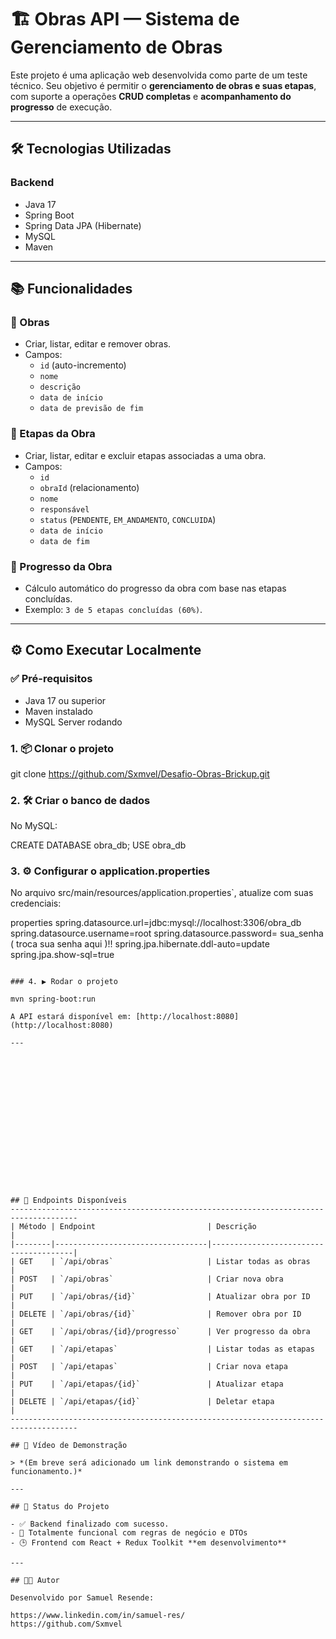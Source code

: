 # 🏗️ Obras API — Sistema de Gerenciamento de Obras

Este projeto é uma aplicação web desenvolvida como parte de um teste técnico. Seu objetivo é permitir o **gerenciamento de obras e suas etapas**, com suporte a operações **CRUD completas** e **acompanhamento do progresso** de execução.

---

## 🛠 Tecnologias Utilizadas

### Backend
- Java 17
- Spring Boot
- Spring Data JPA (Hibernate)
- MySQL
- Maven

---

## 📚 Funcionalidades

### 🔹 Obras
- Criar, listar, editar e remover obras.
- Campos:
  - `id` (auto-incremento)
  - `nome`
  - `descrição`
  - `data de início`
  - `data de previsão de fim`

### 🔹 Etapas da Obra
- Criar, listar, editar e excluir etapas associadas a uma obra.
- Campos:
  - `id`
  - `obraId` (relacionamento)
  - `nome`
  - `responsável`
  - `status` (`PENDENTE`, `EM_ANDAMENTO`, `CONCLUIDA`)
  - `data de início`
  - `data de fim`

### 🔹 Progresso da Obra
- Cálculo automático do progresso da obra com base nas etapas concluídas.
- Exemplo: `3 de 5 etapas concluídas (60%)`.

---

## ⚙️ Como Executar Localmente

### ✅ Pré-requisitos

- Java 17 ou superior
- Maven instalado
- MySQL Server rodando

### 1. 📦 Clonar o projeto

git clone https://github.com/Sxmvel/Desafio-Obras-Brickup.git

### 2. 🛠 Criar o banco de dados

No MySQL:

CREATE DATABASE obra_db;
USE obra_db

### 3. ⚙️ Configurar o application.properties

No arquivo src/main/resources/application.properties`, atualize com suas credenciais:

properties
spring.datasource.url=jdbc:mysql://localhost:3306/obra_db
spring.datasource.username=root
spring.datasource.password= sua_senha ( troca sua senha aqui )!!
spring.jpa.hibernate.ddl-auto=update
spring.jpa.show-sql=true
```

### 4. ▶️ Rodar o projeto

mvn spring-boot:run

A API estará disponível em: [http://localhost:8080](http://localhost:8080)

---

















## 🔗 Endpoints Disponíveis
-------------------------------------------------------------------------------------
| Método | Endpoint                         | Descrição                             |
|--------|----------------------------------|---------------------------------------|
| GET    | `/api/obras`                     | Listar todas as obras                 |
| POST   | `/api/obras`                     | Criar nova obra                       |
| PUT    | `/api/obras/{id}`                | Atualizar obra por ID                 |
| DELETE | `/api/obras/{id}`                | Remover obra por ID                   |
| GET    | `/api/obras/{id}/progresso`      | Ver progresso da obra                 |
| GET    | `/api/etapas`                    | Listar todas as etapas                |
| POST   | `/api/etapas`                    | Criar nova etapa                      |
| PUT    | `/api/etapas/{id}`               | Atualizar etapa                       |
| DELETE | `/api/etapas/{id}`               | Deletar etapa                         |
-------------------------------------------------------------------------------------

## 🎥 Vídeo de Demonstração

> *(Em breve será adicionado um link demonstrando o sistema em funcionamento.)*

---

## 📌 Status do Projeto

- ✅ Backend finalizado com sucesso.
- 🧠 Totalmente funcional com regras de negócio e DTOs
- 🕒 Frontend com React + Redux Toolkit **em desenvolvimento**

---

## 👨‍💻 Autor

Desenvolvido por Samuel Resende:
  
https://www.linkedin.com/in/samuel-res/ 
https://github.com/Sxmvel
